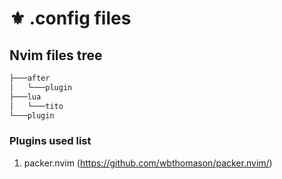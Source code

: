 # ⚜ .config files

## Nvim files tree

```bash
├───after
│   └───plugin
├───lua
│   └───tito
└───plugin
```

### Plugins used list

1. packer.nvim (https://github.com/wbthomason/packer.nvim/)
